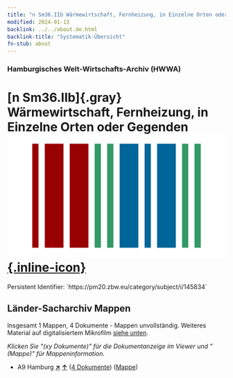 ```yaml
---
title: "n Sm36.IIb Wärmewirtschaft, Fernheizung, in Einzelne Orten oder Gegenden"
modified: 2024-01-13
backlink: ../../about.de.html
backlink-title: "Systematik-Übersicht"
fn-stub: about
---
```


### Hamburgisches Welt-Wirtschafts-Archiv (HWWA)

# [n Sm36.IIb]{.gray}&#8201; Wärmewirtschaft, Fernheizung, in Einzelne Orten oder Gegenden &#160; [![Wikidata](/images/Wikidata-logo.svg "Wikidata"){.inline-icon}](http://www.wikidata.org/entity/Q104710354)

<div class="hint">Persistent Identifier: `https://pm20.zbw.eu/category/subject/i/145834`</div>







## Länder-Sacharchiv Mappen






Insgesamt 1 Mappen, 4 Dokumente - Mappen unvollständig. Weiteres Material auf digitalisiertem Mikrofilm [siehe unten](#filmsections).

_Klicken Sie "(xy Dokumente)" für die Dokumentanzeige im Viewer und "(Mappe)" für Mappeninformation._



- A9 Hamburg [**&nearr;**](../../../geo/i/140905/about.de.html "Hamburg (alle Mappen)") [**&uarr;**](../../../geo/about.de.html#A9 "Ländersystematik") (<a href="https://pm20.zbw.eu/iiifview/folder/sh/140905,145834" title="über: Hamburg : Wärmewirtschaft, Fernheizung, in Einzelne Orten oder Gegenden" target="_blank">4 Dokumente</a>) ([Mappe](../../../../folder/sh/1409xx/140905/1458xx/145834/about.de.html))



<a id="filmsections" />














